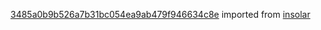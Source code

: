 [3485a0b9b526a7b31bc054ea9ab479f946634c8e](https://github.com/insolar/insolar/commit/3485a0b9b526a7b31bc054ea9ab479f946634c8e) imported from [insolar](https://github.com/insolar/insolar)
